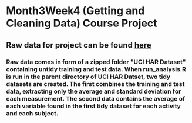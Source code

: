 # Month3Week4 (Getting and Cleaning Data) Course Project

## Raw data for project can be found [here](https://d396qusza40orc.cloudfront.net/getdata%2Fprojectfiles%2FUCI%20HAR%20Dataset.zip)

### Raw data comes in form of a zipped folder "UCI HAR Dataset" containing untidy training and test data. When run_analysis.R is run in the parent directory of UCI HAR Datset, two tidy datasets are created. The first combines the training and test data, extracting only the average and standard deviation for each measurement. The second data contains the average of each variable found in the first tidy dataset for each activity and each subject.
